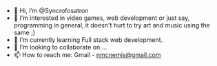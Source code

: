 - 👋 Hi, I’m @Syncrofosatron
- 👀 I’m interested in video games, web development or just say, programming in general, it doesn't hurt to try art and music using the same ;)
- 🌱 I’m currently learning Full stack web development.
- 💞️ I’m looking to collaborate on ...
- 📫 How to reach me: Gmail - nmcnemis@gmail.com

<!---
Syncrofosatron/Syncrofosatron is a ✨ special ✨ repository because its `README.md` (this file) appears on your GitHub profile.
You can click the Preview link to take a look at your changes.
--->
